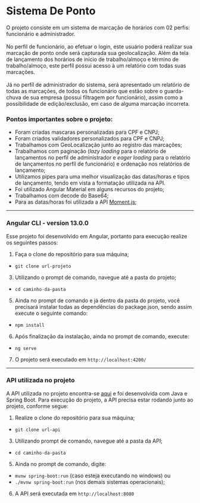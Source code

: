 # Sistema De Ponto
O projeto consiste em um sistema de marcação de horários com 02 perfis: funcionário e administrador.<br/>
<br/>
No perfíl de funcionário, ao efetuar o login, este usuário poderá realizar sua marcação de ponto onde será capturada sua geolocalização. Além da tela de lançamento dos horários de início de trabalho/almoço e término de trabalho/almoço, este perfíl possui acesso à um relatório com todas suas marcações.<br/>
<br/>
Já no perfíl de administrador do sistema, será apresentado um relatório de todas as marcações, de todos os funcionário que estão sobre o guarda-chuva de sua empresa (possui filtragem por funcionário), assim como a possibilidade de edição/exclusão, em caso de alguma marcação incorreta.

### Pontos importantes sobre o projeto:
* Foram criadas mascaras personalizadas para CPF e CNPJ;
* Foram criados validadores personalizados para CPF e CNPJ;
* Trabalhamos com GeoLocalização junto ao registro das marcações;
* Trabalhamos com paginação (*lazy loading* para o relatório de lançamentos no perfil de administrador e *eager loading* para o relatório de lançamentos no perfíl de funcionário) e ordenação nos relatórios de lançamento;
* Utilizamos pipes para uma melhor visualização das datas/horas e tipos de lançamento, tendo em vista a formatação utilizada na API.
* Foi utilizado Angular Material em alguns recursos do projeto;
* Trabalhamos com decode do Base64;
* Para as datas/horas foi utilizada a API [Moment.js](https://momentjs.com/docs/);

__________________________________________________________________________________________________________

### Angular CLI - version 13.0.0
Esse projeto foi desenvolvido em Angular, portanto para execução realize os seguintes passos:

1. Faça o clone do repositório para sua máquina;
* `git clone url-projeto`
3. Utilizando o prompt de comando, navegue até a pasta do projeto;
* `cd caminho-da-pasta`
5. Ainda no prompt de comando e já dentro da pasta do projeto, você precisará instalar todas as dependências do package.json, sendo assim execute o seguinte comando:
* `npm install`
6. Após finalização da instalação, ainda no prompt de comando, execute:
* `ng serve`
7. O projeto será executado em `http://localhost:4200/`

________________________________________________________________________________________________________________

### API utilizada no projeto
A API utilizada no projeto encontra-se [aqui](https://github.com/m4rciosouza/ponto-inteligente-api-curso-angular-v2) e foi desenvolvida com Java e Spring Boot. Para execução do projeto, a API precisa estar rodando junto ao projeto, conforme segue:

1. Realize o clone do repositório para sua máquina;
* `git clone url-api`
3. Utilizando prompt de comando, navegue até a pasta da API;
* `cd caminho-da-pasta`
5. Ainda no prompt de comando, digite:
* `mvnw spring-boot:run` (caso esteja executando no windows) ou
* `./mvnw spring-boot:run` (nos demais sistemas operacionais);
6. A API será executada em `http://localhost:8080`
